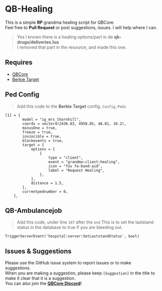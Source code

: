 # QB-Healing
This is a simple **RP** grandma healing script for QBCore.  
Feel free to **Pull Request** or post suggestions, issues. I will help where I can.

> Yes I known there is a healing options/part in de **qb-drugs/deliveries.lua**  
I removed that part in the resource, and made this one.

## Requires
- [QBCore](https://github.com/qbcore-framework/qb-core)
- [Berkie Target](https://github.com/BerkieBb/berkie-target)

## Ped Config
> Add this code to the **Berkie Target** config. `Config.Peds`
```
[1] = {
		model = "ig_mrs_thornhill",
		coords = vector4(2436.83, 4958.85, 46.81, 10.2),
		minusOne = true,
		freeze = true,
		invincible = true,
		blockevents = true,
		target = {
			options = {
				{
					type = "client",
					event = "grandma:client:healing",
					icon = "fas fa-band-aid",
					label = "Request Healing",
				},
			},
			distance = 1.5,
		},
		currentpednumber = 0,
	},
```

## QB-Ambulancejob
> Add this code, under line `107` after the `end` This is to set the laststand status in the database to true if you are bleeding out.
```
TriggerServerEvent('hospital:server:SetLaststandStatus', bool)
```

## Issues & Suggestions
Please use the GitHub issue system to report issues or to make suggestions.  
When you are making a suggestion, please keep `[Suggestion]` in the title to make it clear that it is a suggestion.  
You can also join the **[QBCore Discord](https://discord.gg/qbcore)**!